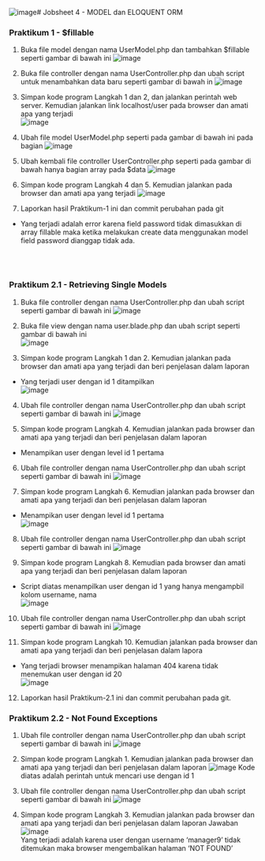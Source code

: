 ![image](https://github.com/gbrn7/PWL_2024/assets/127575934/c85e188a-fa78-4e44-900b-10391d31335a)# Jobsheet 4 - MODEL dan ELOQUENT ORM

### Praktikum 1 - $fillable

1. Buka file model dengan nama UserModel.php dan tambahkan $fillable seperti gambar di bawah ini
   ![image](https://github.com/gbrn7/PWL_2024/assets/127575934/a2531d3b-7b84-4379-bc1e-9dfa5c7e864e)

2. Buka file controller dengan nama UserController.php dan ubah script untuk menambahkan data baru seperti gambar di bawah in
   ![image](https://github.com/gbrn7/PWL_2024/assets/127575934/f88a0998-79a7-417c-8908-1a40a472636d)

3. Simpan kode program Langkah 1 dan 2, dan jalankan perintah web server. Kemudian jalankan link localhost/user pada browser
   dan amati apa yang terjadi <br>
   ![image](https://github.com/gbrn7/PWL_2024/assets/127575934/c3aeeadb-5d71-4670-ba36-db82e3fa7274)

4. Ubah file model UserModel.php seperti pada gambar di bawah ini pada bagian
   ![image](https://github.com/gbrn7/PWL_2024/assets/127575934/c93e352f-f491-4488-9aeb-aec1b5c73e46)

5. Ubah kembali file controller UserController.php seperti pada gambar di bawah hanya bagian array pada $data
   ![image](https://github.com/gbrn7/PWL_2024/assets/127575934/1a30e0a5-c532-4feb-acb1-8e1bb9542d6c)

6. Simpan kode program Langkah 4 dan 5. Kemudian jalankan pada browser dan amati apa yang terjadi
   ![image](https://github.com/gbrn7/PWL_2024/assets/127575934/829d69e1-042b-42b0-a632-b453fd7c8926)

7. Laporkan hasil Praktikum-1 ini dan commit perubahan pada git

-   Yang terjadi adalah error karena field password tidak dimasukkan di array fillable maka ketika melakukan create data menggunakan model field password dianggap tidak ada.

<br/> <br/>

### Praktikum 2.1 - Retrieving Single Models

1. Buka file controller dengan nama UserController.php dan ubah script seperti gambar di bawah ini
   ![image](https://github.com/gbrn7/PWL_2024/assets/127575934/515c214a-5d25-4771-aca3-be1e3e187a3d)

2. Buka file view dengan nama user.blade.php dan ubah script seperti gambar di bawah ini <br/>
   ![image](https://github.com/gbrn7/PWL_2024/assets/127575934/eb8bacd5-8329-4671-9fb6-d948ecac474a)

3. Simpan kode program Langkah 1 dan 2. Kemudian jalankan pada browser dan amati
   apa yang terjadi dan beri penjelasan dalam laporan

-   Yang terjadi user dengan id 1 ditampilkan <br/>
    ![image](https://github.com/gbrn7/PWL_2024/assets/127575934/09df578d-0220-4480-8922-f4dff8c73ad1)

4. Ubah file controller dengan nama UserController.php dan ubah script seperti gambar
   di bawah ini
   ![image](https://github.com/gbrn7/PWL_2024/assets/127575934/369a7290-34ad-4379-b586-53998d74399b)

5. Simpan kode program Langkah 4. Kemudian jalankan pada browser dan amati apa yang
   terjadi dan beri penjelasan dalam laporan

-   Menampikan user dengan level id 1 pertama

6. Ubah file controller dengan nama UserController.php dan ubah script seperti gambar
   di bawah ini
   ![image](https://github.com/gbrn7/PWL_2024/assets/127575934/b747adfc-7238-482e-9e7d-8f060f1d023d)

7. Simpan kode program Langkah 6. Kemudian jalankan pada browser dan amati apa yang
   terjadi dan beri penjelasan dalam laporan

-   Menampikan user dengan level id 1 pertama <br/>
    ![image](https://github.com/gbrn7/PWL_2024/assets/127575934/5babb914-5cdf-4fdf-8275-5199695ce8c7)

8. Ubah file controller dengan nama UserController.php dan ubah script seperti gambar
   di bawah ini
   ![image](https://github.com/gbrn7/PWL_2024/assets/127575934/b4f6fd27-3657-4b2a-ba7b-7873f47dd3db)

9. Simpan kode program Langkah 8. Kemudian pada browser dan amati apa yang terjadi
   dan beri penjelasan dalam laporan

-   Script diatas menampilkan user dengan id 1 yang hanya mengampbil kolom username, nama <br/>
    ![image](https://github.com/gbrn7/PWL_2024/assets/127575934/d07f2c8a-2655-4e7f-8615-ae713a259935)

10. Ubah file controller dengan nama UserController.php dan ubah script seperti gambar
    di bawah ini
    ![image](https://github.com/gbrn7/PWL_2024/assets/127575934/65dcb73b-e742-4ca5-b367-f4442e50272c)

11. Simpan kode program Langkah 10. Kemudian jalankan pada browser dan amati apa
    yang terjadi dan beri penjelasan dalam lapora
    
-   Yang terjadi browser menampikan halaman 404 karena tidak menemukan user dengan id 20 <br/>
    ![image](https://github.com/gbrn7/PWL_2024/assets/127575934/e57bf894-657a-4fbd-9742-eadd0699ab3d)

12. Laporkan hasil Praktikum-2.1 ini dan commit perubahan pada git.

### Praktikum 2.2 - Not Found Exceptions
1.	Ubah file controller dengan nama UserController.php dan ubah script seperti gambar di bawah ini
![image](https://github.com/gbrn7/PWL_2024/assets/127575934/d1b8be97-91ea-4875-afda-872d2082c92d)
2.	Simpan kode program Langkah 1. Kemudian jalankan pada browser dan amati apa yang terjadi dan beri penjelasan dalam laporan
![image](https://github.com/gbrn7/PWL_2024/assets/127575934/bfa47616-58fe-45b4-91c4-9f65cae9d358)
Kode diatas adalah perintah untuk mencari use dengan id 1
4.	Ubah file controller dengan nama UserController.php dan ubah script seperti gambar di bawah ini
   ![image](https://github.com/gbrn7/PWL_2024/assets/127575934/e78bd130-5b98-407b-83b8-b9055088832d)

5.	Simpan kode program Langkah 3. Kemudian jalankan pada browser dan amati apa yang terjadi dan beri penjelasan dalam laporan
Jawaban
![image](https://github.com/gbrn7/PWL_2024/assets/127575934/1cf5322d-af96-442c-8218-773efce3a03a) <br>
Yang terjadi adalah karena user dengan username ‘manager9’ tidak ditemukan maka browser mengembalikan halaman ‘NOT FOUND’
